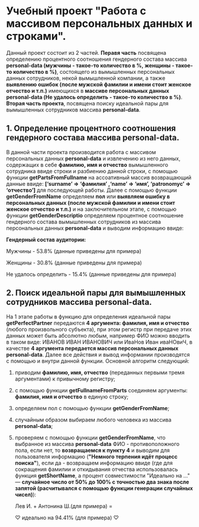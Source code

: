 # Учебный проект "Работа с массивом персональных данных и строками". #

Данный проект состоит из 2 частей. **Перавя часть** посвящена определению процентного соотношения гендерного состава массива **personal-data (мужчины - такое-то количество в %, женщины - такое-то количество в %)**, состоящего из вымышленных персональных данных сотрудников, некой вымышленной компании, а также **выявлению ошибок (после мужской фамилии и имени стоит женское отчество и т.п.)** имеющихся в **массиве персональных данных personal-data (Не удалось определить - такое-то количество в %)**. **Вторая часть проекта**, посвящена поиску идеальной пары для вымышленных сотрудников массива **personal-data**.

## 1. Определение процентного соотношения гендерного состава массива personal-data. ##

В данной части проекта производится работа с массивом персональных данных **personal-data** и извлечению из него данных, содержащих в себе **фамилию, имя и отчество** вымышленного сотрудника ввиде строки и разбиению данной строки, с помощью функции **getPartsFromFullname** на ассоативный массив возвращающий данные ввиде: **[‘surname’ => ‘фамилия’ ,‘name’ => ‘имя’, ‘patronomyc’ => ‘отчество’]** для последующей работы. Далее с помощью функции **getGenderFromName** определяем **пол** или **выявляем ошибку в персональных данных (после мужской фамилии и имени стоит женское отчество и т.п.)** и на заключительном этапе, с помощью функции  **getGenderDescriptio** определяем процентное соотношение гендерного состава вымышленных сотрудников из массива персональных данных **personal-data** и выводим информацию ввиде:

**Гендерный состав аудитории:**

Мужчины - 53.8% (данные приведены для примера)

Женщины - 30.8% (данные приведены для примера)

Не удалось определить - 15.4% (данные приведены для примера)


## 2. Поиск идеальной пары для вымышленных сотрудников массива personal-data. ##

На 1 этапе работы в функцию для определения идеальной пары **getPerfectPartner** передаются **4 аргумента: фамилия, имя и отчество** (любого произвольного субъекта), при этом регистр при передаче этих данных может быть абсолютно любым, например ФИО можно вводить в таком виде:  ИВАНОВ ИВАН ИВАНОВИЧ или ИваНов Иван иваНОвиЧ, в качестве **4 аргумента передается массив персональных данных personal-data**. Далее все действия и вывод информании производятся с помощью и внутри данной функции. Основной алгоритм следующий:

1. приводим **фамилию, имя, отчество** (переданных первыми тремя аргументами) к привычному регистру;
2. с помощью функции **getFullnameFromParts** соединяем аргументы: **фамилия, имя и отчество** в единую строку;
3. определяем пол с помощью функции **getGenderFromName**;
4. случайным образом выбираем любого человека из массива **personal-data**;
5. проверяем с помощью функции **getGenderFromName**, что выбранное из массива **personal-data** ФИО - противоположного пола, если нет, то **возвращаемся к пункту 4** и выводим для пользователя информацию (**"Немного терпения идёт процесс поиска"**), если да - возвращаем информацию ввиде (где для сокращения фамилии и откидывания отчества использовалась функция **getShortName**, а процент совместимости "Идеально на ..." — **случайное число от 50% до 100% с точностью два знака после запятой (расчитывался с помощью функции генерации случайных чисел)**):

    Лев И. + Антонина Ш.(для примера) =

    ♡ идеально на 94.41% (для примера) ♡

